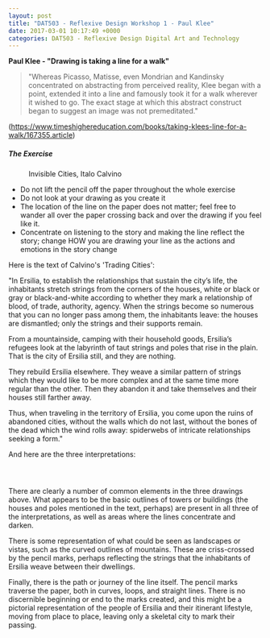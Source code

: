 ```yaml
---
layout: post
title: "DAT503 - Reflexive Design Workshop 1 - Paul Klee"
date: 2017-03-01 10:17:49 +0000
categories: DAT503 - Reflexive Design Digital Art and Technology
---
```


<!-- wp:paragraph -->
<p><strong>Paul Klee - "Drawing is taking a line for a walk"</strong></p>
<!-- /wp:paragraph -->

<!-- wp:quote -->
<blockquote class="wp-block-quote"><!-- wp:paragraph -->
<p>"Whereas Picasso, Matisse, even Mondrian and Kandinsky concentrated on abstracting from perceived reality, Klee began with a point, extended it into a line and famously took it for a walk wherever it wished to go. The exact stage at which this abstract construct began to suggest an image was not premeditated."</p>
<!-- /wp:paragraph --></blockquote>
<!-- /wp:quote -->

<!-- wp:paragraph -->
<p>(<a href="https://www.timeshighereducation.com/books/taking-klees-line-for-a-walk/167355.article">https://www.timeshighereducation.com/books/taking-klees-line-for-a-walk/167355.article</a>)</p>
<!-- /wp:paragraph -->

<!-- wp:heading {"level":5} -->
<h5 class="wp-block-heading">The Exercise</h5>
<!-- /wp:heading -->

<!-- wp:image {"id":797,"sizeSlug":"full","linkDestination":"media"} -->
<figure class="wp-block-image size-full"><a href="https://res.cloudinary.com/circleseven/image/upload/IMG_1952-e1488307592696-225x300-1.jpg"><img src="https://res.cloudinary.com/circleseven/image/upload/IMG_1952-e1488307592696-225x300-1.jpg" alt="" class="wp-image-797"/></a><figcaption class="wp-element-caption">Invisible Cities, Italo Calvino</figcaption></figure>
<!-- /wp:image -->

<!-- wp:list -->
<ul><!-- wp:list-item -->
<li>Do not lift the pencil off the paper throughout the whole exercise</li>
<!-- /wp:list-item -->

<!-- wp:list-item -->
<li>Do not look at your drawing as you create it</li>
<!-- /wp:list-item -->

<!-- wp:list-item -->
<li>The location of the line on the paper does not matter; feel free to wander all over the paper crossing back and over the drawing if you feel like it.</li>
<!-- /wp:list-item -->

<!-- wp:list-item -->
<li>Concentrate on listening to the story and making the line reflect the story; change HOW you are drawing your line as the actions and emotions in the story change</li>
<!-- /wp:list-item --></ul>
<!-- /wp:list -->

<!-- wp:paragraph -->
<p>Here is the text of Calvino's 'Trading Cities':</p>
<!-- /wp:paragraph -->

<!-- wp:paragraph -->
<p>"In Ersilia, to establish the relationships that sustain the city’s life, the inhabitants stretch strings from the corners of the houses, white or black or gray or black-and-white according to whether they mark a relationship of blood, of trade, authority, agency. When the strings become so numerous that you can no longer pass among them, the inhabitants leave: the houses are dismantled; only the strings and their supports remain.</p>
<!-- /wp:paragraph -->

<!-- wp:paragraph -->
<p>From a mountainside, camping with their household goods, Ersilia’s refugees look at the labyrinth of taut strings and poles that rise in the plain. That is the city of Ersilia still, and they are nothing.</p>
<!-- /wp:paragraph -->

<!-- wp:paragraph -->
<p>They rebuild Ersilia elsewhere. They weave a similar pattern of strings which they would like to be more complex and at the same time more regular than the other. Then they abandon it and take themselves and their houses still farther away.</p>
<!-- /wp:paragraph -->

<!-- wp:paragraph -->
<p>Thus, when traveling in the territory of Ersilia, you come upon the ruins of abandoned cities, without the walls which do not last, without the bones of the dead which the wind rolls away: spiderwebs of intricate relationships seeking a form."</p>
<!-- /wp:paragraph -->

<!-- wp:paragraph -->
<p>And here are the three interpretations:</p>
<!-- /wp:paragraph -->

<!-- wp:gallery {"linkTo":"media"} -->
<figure class="wp-block-gallery has-nested-images columns-default is-cropped"><!-- wp:image {"id":798,"sizeSlug":"large","linkDestination":"none"} -->
<figure class="wp-block-image size-large"><img src="https://res.cloudinary.com/circleseven/image/upload/img_1949_33170301305_o-768x1024.jpg" alt="" class="wp-image-798"/></figure>
<!-- /wp:image -->

<!-- wp:image {"id":799,"sizeSlug":"large","linkDestination":"none"} -->
<figure class="wp-block-image size-large"><img src="https://res.cloudinary.com/circleseven/image/upload/img_1950_32787849760_o-1024x768.jpg" alt="" class="wp-image-799"/></figure>
<!-- /wp:image -->

<!-- wp:image {"id":800,"sizeSlug":"large","linkDestination":"none"} -->
<figure class="wp-block-image size-large"><img src="https://res.cloudinary.com/circleseven/image/upload/img_1951_33170300335_o-1024x768.jpg" alt="" class="wp-image-800"/></figure>
<!-- /wp:image --></figure>
<!-- /wp:gallery -->

<!-- wp:paragraph -->
<p>There are clearly a number of common elements in the three drawings above. What appears to be the basic outlines of towers or buildings (the houses and poles mentioned in the text, perhaps) are present in all three of the interpretations, as well as areas where the lines concentrate and darken.</p>
<!-- /wp:paragraph -->

<!-- wp:paragraph -->
<p>There is some representation of what could be seen as landscapes or vistas, such as the curved outlines of mountains. These are criss-crossed by the pencil marks, perhaps reflecting the strings that the inhabitants of Ersilia weave between their dwellings.</p>
<!-- /wp:paragraph -->

<!-- wp:paragraph -->
<p>Finally, there is the path or journey of the line itself. The pencil marks traverse the paper, both in curves, loops, and straight lines. There is no discernible beginning or end to the marks created, and this might be a pictorial representation of the people of Ersilia and their&nbsp;itinerant lifestyle, moving from place to place, leaving only a skeletal city to mark their passing.</p>
<!-- /wp:paragraph -->